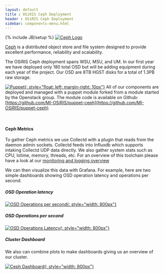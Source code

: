 ```yaml
---
layout: default
title : OSiRIS Ceph Deployment
header : OSiRIS Ceph Deployment
sidebar: components-menu.html
---
```

{% include JB/setup %}
[![Ceph Logo]({{IMAGE_PATH}}/logos/ceph.png)](http://www.ceph.com)

[Ceph](http://www.ceph.com) is a distributed object store and file system designed to provide excellent performance, reliability and scalability.  

The OSiRIS Ceph deployment spans WSU, MSU, and UM.  In our first year we have deployed only 180 total OSD but will be adding equipment during each year of the project.  Our OSD are 8TB HGST disks for a total of 1.3PB raw storage.

[![Puppet]({{IMAGE_PATH}}/logos/puppet_logo.png){: style="float: left; margin-right: 10px"}]({{IMAGE_PATH}}/grafana/Collect-Grafana-Ceph-osd-op.png)
All of our components are deployed and managed with a puppet module forked from a module started by the Openstack group.  The module code is available on Github: [https://github.com/MI-OSiRIS/puppet-ceph](https://github.com/MI-OSiRIS/puppet-ceph)

<br />

#### Ceph Metrics 

To gather Ceph metrics we use Collectd with a plugin that reads from the daemon admin sockets.  Collectd feeds into Influxdb which supports intaking Collectd UDP data directly.  We also gather system stats such as CPU, Iotime, memory, threads, etc.  For an overview of this toolchain please have a look at our [monitoring and logging overview](/components/monitoring.html)

We can then visualize this data with Grafana.  For example, here are two simple dashboards showing OSD operation latency and operations per second.

##### OSD Operation latency
[![OSD Operations per second]({{IMAGE_PATH}}/grafana/Collectd-Grafana-Ceph-osd-op-latency.png){: style="width: 800px"}]({{IMAGE_PATH}}/grafana/Collectd-Grafana-Ceph-osd-op-latency.png)

##### OSD Operations per second
[![OSD Operations Latency]({{IMAGE_PATH}}/grafana/Collectd-Grafana-Ceph-osd-op.png){: style="width: 800px"}]({{IMAGE_PATH}}/grafana/Collectd-Grafana-Ceph-osd-op.png)



##### Cluster Dashboard

We also can combine plots to make dashboards giving us an overview of our cluster.


[![Ceph Dashboard]({{IMAGE_PATH}}/grafana/Collectd-Grafana-Ceph-Overview.png){: style="width: 800px"}]({{IMAGE_PATH}}/grafana/Collectd-Grafana-Ceph-Overview.png)


